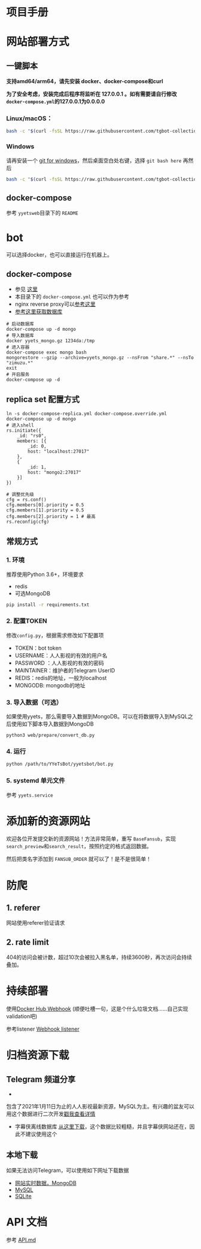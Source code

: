 # 项目手册

# 网站部署方式

## 一键脚本

**支持amd64/arm64，请先安装 docker、docker-compose和curl**

**为了安全考虑，安装完成后程序将监听在 127.0.0.1 。如有需要请自行修改 `docker-compose.yml`的127.0.0.1为0.0.0.0**

### Linux/macOS：

```bash
bash -c "$(curl -fsSL https://raw.githubusercontent.com/tgbot-collection/YYeTsBot/master/scripts/install.sh)"
````

### Windows

请再安装一个 [git for windows](https://gitforwindows.org/)，然后桌面空白处右键，选择 `git bash here`
再然后

```bash
bash -c "$(curl -fsSL https://raw.githubusercontent.com/tgbot-collection/YYeTsBot/master/scripts/install.sh)"
````

## docker-compose

参考 `yyetsweb`目录下的 `README`

# bot

可以选择docker，也可以直接运行在机器上。

## docker-compose

* 参见 [这里](https://github.com/tgbot-collection/BotsRunner)
* 本目录下的 `docker-compose.yml` 也可以作为参考
* nginx reverse proxy可以[参考这里](https://github.com/BennyThink/WebsiteRunner)
* [参考这里获取数据库](yyetsweb/README.md)

```shell
# 启动数据库
docker-compose up -d mongo
# 导入数据库
docker yyets_mongo.gz 1234da:/tmp
# 进入容器
docker-compose exec mongo bash
mongorestore --gzip --archive=yyets_mongo.gz --nsFrom "share.*" --nsTo "zimuzu.*"
exit
# 开启服务
docker-compose up -d
```

## replica set 配置方式

```shell
ln -s docker-compose-replica.yml docker-compose.override.yml
docker-compose up -d mongo
# 进入shell
rs.initiate({
    _id: "rs0",
    members: [{
        _id: 0,
        host: "localhost:27017"
    },
    {
        _id: 1,
        host: "mongo2:27017"
    }]
})

# 调整优先级
cfg = rs.conf()
cfg.members[0].priority = 0.5
cfg.members[1].priority = 0.5
cfg.members[2].priority = 1 # 最高
rs.reconfig(cfg)

```

## 常规方式

### 1. 环境

推荐使用Python 3.6+，环境要求

* redis
* 可选MongoDB

```bash
pip install -r requirements.txt
```

### 2. 配置TOKEN

修改`config.py`，根据需求修改如下配置项

* TOKEN：bot token
* USERNAME：人人影视的有效的用户名
* PASSWORD ：人人影视的有效的密码
* MAINTAINER：维护者的Telegram UserID
* REDIS：redis的地址，一般为localhost
* MONGODB: mongodb的地址

### 3. 导入数据（可选）

如果使用yyets，那么需要导入数据到MongoDB。可以在将数据导入到MySQL之后使用如下脚本导入数据到MongoDB

```shell
python3 web/prepare/convert_db.py
```

### 4. 运行

```bash
python /path/to/YYeTsBot/yyetsbot/bot.py
```

### 5. systemd 单元文件

参考 `yyets.service`

# 添加新的资源网站

欢迎各位开发提交新的资源网站！方法非常简单，重写 `BaseFansub`，实现`search_preview`和`search_result`，按照约定的格式返回数据。

然后把类名字添加到 `FANSUB_ORDER` 就可以了！是不是很简单！

# 防爬

## 1. referer

网站使用referer验证请求

## 2. rate limit

404的访问会被计数，超过10次会被拉入黑名单，持续3600秒，再次访问会持续叠加。

# 持续部署

使用[Docker Hub Webhook](https://docs.docker.com/docker-hub/webhooks/)
(顺便吐槽一句，这是个什么垃圾文档……自己实现validation吧)

参考listener [Webhook listener](https://github.com/tgbot-collection/Webhook)

# 归档资源下载

## Telegram 频道分享

*

包含了2021年1月11日为止的人人影视最新资源，MySQL为主。有兴趣的盆友可以用这个数据进行二次开发[戳我查看详情](https://t.me/mikuri520/668)

* 字幕侠离线数据库 [从这里下载](https://t.me/mikuri520/715)，这个数据比较粗糙，并且字幕侠网站还在，因此不建议使用这个

## 本地下载

如果无法访问Telegram，可以使用如下网址下载数据

* [网站实时数据，MongoDB](https://yyets.dmesg.app/data/yyets_mongo.gz)
* [MySQL](https://yyets.dmesg.app/data/yyets_mysql.zip)
* [SQLite](https://yyets.dmesg.app/data/yyets_sqlite.zip)

# API 文档

参考 [API.md](API.md)
